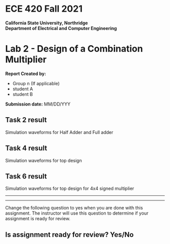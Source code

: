 # ECE 420 Fall 2021
**California State University, Northridge**  
**Department of Electrical and Computer Engineering**  

# Lab 2 - Design of a Combination Multiplier

**Report Created by:**
- Group n (If applicable)
- student A
- student B

**Submission date:** MM/DD/YYY

## Task 2 result
Simulation waveforms for Half Adder and Full adder 

## Task 4 result
Simulation waveforms for top design

## Task 6 result
Simulation waveforms for top design for 4x4 signed multiplier  

-------------
-------------
Change the following question to yes when you are done with this assignment. The instructor will use this question to determine if your assignment is ready for review.
## Is assignment ready for review? Yes/No
